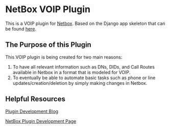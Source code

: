 # NetBox VOIP Plugin
This is a VOIP plugin for [Netbox](https://github.com/netbox-community/netbox).
Based on the Django app skeleton that can be found [here](https://github.com/k01ek/netbox-plugin-skeleton).

## The Purpose of this Plugin
This VOIP plugin is being created for two main reasons:
1. To have all relevant information such as DNs, DIDs, and Call Routes available in Netbox in a format that is modeled for VOIP.
2. To eventually be able to automate basic tasks such as phone or line updates/creation/deletion by simply making changes in Netbox.

## Helpful Resources
[Plugin Development Blog](https://ttl255.com/developing-netbox-plugin-part-1-setup-and-initial-build/)

[NetBox Plugin Development Page](https://netbox.readthedocs.io/en/stable/plugins/development/)

